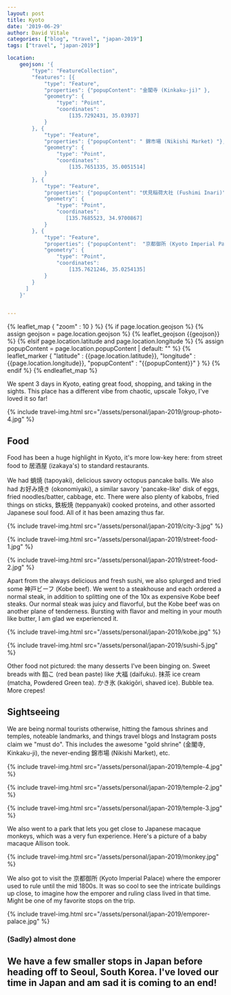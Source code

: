 ```yaml
---
layout: post
title: Kyoto
date: '2019-06-29' 
author: David Vitale
categories: ["blog", "travel", "japan-2019"]
tags: ["travel", "japan-2019"]

location:
    geojson: '{
        "type": "FeatureCollection",
        "features": [{
            "type": "Feature",
            "properties": {"popupContent": "金閣寺 (Kinkaku-ji)" },
            "geometry": {
                "type": "Point",
                "coordinates":
                    [135.7292431, 35.03937] 
            }
        }, {
            "type": "Feature",
            "properties": {"popupContent": " 錦市場 (Nikishi Market) "},
            "geometry": {
                "type": "Point",
                "coordinates":
                    [135.7651335, 35.0051514] 
            }
        }, {
            "type": "Feature",
            "properties": {"popupContent": "伏見稲荷大社 (Fushimi Inari)"}, 
            "geometry": {
                "type": "Point",
                "coordinates":
                   [135.7685523, 34.9700867] 
            }
        }, {
            "type": "Feature",
            "properties": {"popupContent":  "京都御所 (Kyoto Imperial Palace)"} , 
            "geometry": {
                "type": "Point",
                "coordinates":
                    [135.7621246, 35.0254135] 
            }
        }
      ]
    }'


---
```


{% leaflet_map { "zoom" : 10 } %}
    {% if page.location.geojson %}
        {% assign geojson = page.location.geojson %}
        {% leaflet_geojson {{geojson}} %}
    {% elsif page.location.latitude and page.location.longitude %}
        {% assign popupContent = page.location.popupContent | default: "" %}
        {% leaflet_marker { "latitude" : {{page.location.latitude}},
                            "longitude" : {{page.location.longitude}},
                            "popupContent" : "{{popupContent}}" } %}
    {% endif %}
{% endleaflet_map %}

We spent 3 days in Kyoto, eating great food, shopping, and taking in the sights. This place has a different vibe from chaotic, upscale Tokyo, I've loved it so far! 

{% include travel-img.html src="/assets/personal/japan-2019/group-photo-4.jpg" %}


## Food

Food has been a huge highlight in Kyoto, it's more low-key here: from street food to 居酒屋 (izakaya's) to standard restaurants. 

We had 蛸焼 (tapoyaki), delicious savory octopus pancake balls. We also had お好み焼き (okonomiyaki), a similar savory 'pancake-like' disk of eggs, fried noodles/batter, cabbage, etc. There were also plenty of kabobs, fried things on sticks, 鉄板焼 (teppanyaki) cooked proteins, and other assorted Japanese soul food. All of it has been amazing thus far. 

{% include travel-img.html src="/assets/personal/japan-2019/city-3.jpg" %}

{% include travel-img.html src="/assets/personal/japan-2019/street-food-1.jpg" %}

{% include travel-img.html src="/assets/personal/japan-2019/street-food-2.jpg" %}

Apart from the always delicious and fresh sushi, we also splurged and tried some 神戸ビーフ (Kobe beef). We went to a steakhouse and each ordered a normal steak, in addition to splitting one of the 10x as expensive Kobe beef steaks. Our normal steak was juicy and flavorful, but the Kobe beef was on another plane of tenderness. Bursting with flavor and melting in your mouth like butter, I am glad we experienced it. 

{% include travel-img.html src="/assets/personal/japan-2019/kobe.jpg" %}

{% include travel-img.html src="/assets/personal/japan-2019/sushi-5.jpg" %}

Other food not pictured: the many desserts I've been binging on. Sweet breads with 餡こ (red bean paste) like 大福 (daifuku). 抹茶 ice cream (matcha, Powdered Green tea). かき氷 (kakigōri, shaved ice). Bubble tea. More crepes!

## Sightseeing

We are being normal tourists otherwise, hitting the famous shrines and temples, noteable landmarks, and things travel blogs and Instagram posts claim we "must do". This includes the awesome "gold shrine" (金閣寺, Kinkaku-ji), the never-ending 錦市場 (Nikishi Market), etc. 

{% include travel-img.html src="/assets/personal/japan-2019/temple-4.jpg" %}

{% include travel-img.html src="/assets/personal/japan-2019/temple-2.jpg" %}

{% include travel-img.html src="/assets/personal/japan-2019/temple-3.jpg" %}

We also went to a park that lets you get close to Japanese macaque monkeys, which was a very fun experience. Here's a picture of a baby macaque Allison took. 

{% include travel-img.html src="/assets/personal/japan-2019/monkey.jpg" %}

We also got to visit the 京都御所 (Kyoto Imperial Palace) where the emporer used to rule until the mid 1800s. It was so cool to see the intricate buildings up close, to imagine how the emporer and ruling class lived in that time. Might be one of my favorite stops on the trip. 

{% include travel-img.html src="/assets/personal/japan-2019/emporer-palace.jpg" %}

### (Sadly) almost done

We have a few smaller stops in Japan before heading off to Seoul, South Korea. I've loved our time in Japan and am sad it is coming to an end! 
-
